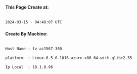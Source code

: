 
   
#### This Page Create at:

```bash

2024-03-15 - 04:48:07 UTC

```

#### Create By Machine:

```bash

Host Name : fv-az1567-380

platform  : Linux-6.5.0-1016-azure-x86_64-with-glibc2.35

Ip Local  : 10.1.0.96

```

